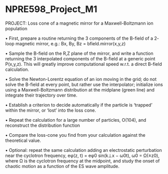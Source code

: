 # NPRE598_Project_M1

PROJECT: Loss cone of a magnetic mirror for a Maxwell-Boltzmann ion population

• First, prepare a routine returning the 3 components of the B-field of a 2-
loop magnetic mirror, e.g.: 
                 Bx, By, Bz = bfield.mirror(x,y,z)

• Sample the B-field on the R,Z plane of the mirror, and write a function 
returning the 3 interpolated components of the B-field at a generic point 
P(x,y,z). This will greatly improve computational speed w.r.t. a direct B-field 
calculation.  

• Solve the Newton-Lorentz equation of an ion moving in the grid; do not 
solve the B-field at every point, but rather use the interpolator; initialize ions 
using a Maxwell-Boltzmann distribution at the midplane (green line) and 
integrate their trajectory over time. 

• Establish a criterion to decide automatically if the particle is ‘trapped’ within 
the mirror, or ‘lost’ into the loss cone. 

• Repeat the calculation for a large number of particles, O(104), and 
reconstruct the distribution function 

• Compare the loss-cone you find from your calculation against the 
theoretical value.  

• Optional: repeat the same calculation adding an electrostatic perturbation 
near the cyclotron frequency, eφ(z, t) = eφ0 sin(k⊥x − ω0t), ω0 = Ω(±z0), 
where Ω is the cyclotron frequency at the midpoint, and study the onset of 
chaotic motion as a function of the ES wave amplitude. 
